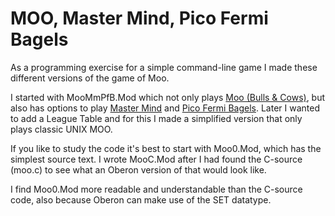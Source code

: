 # MOO, Master Mind, Pico Fermi Bagels

As a programming exercise for a simple command-line game I made these different versions of the game of Moo.

I started with MooMmPfB.Mod which not only plays [Moo (Bulls & Cows)](https://en.wikipedia.org/wiki/Bulls_and_Cows), but also has options to play [Master Mind](https://en.wikipedia.org/wiki/Mastermind_(board_game)) and [Pico Fermi Bagels](https://everything2.com/title/Pico+Fermi+Bagels).
Later I wanted to add a League Table and for this I made a simplified version that only plays classic UNIX MOO.

If you like to study the code it's best to start with Moo0.Mod, which has the simplest source text.
I wrote MooC.Mod after I had found the C-source (moo.c) to see what an Oberon version of that would look like.

I find Moo0.Mod more readable and understandable than the C-source code, also because Oberon can make use of the SET datatype.
